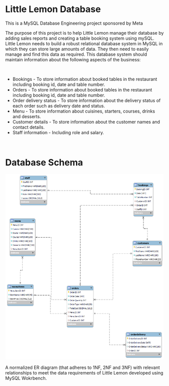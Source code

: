 # Little Lemon Database
This is a MySQL Database Engineering project sponsored by Meta

The purpose of this project is to help Little Lemon manage their database by adding sales reports and creating a table booking system using mySQL.
Little Lemon needs to build a robust relational database system in MySQL in which they can store large amounts of data. 
They then need to easily manage and find this data as required. This database system should maintain information about the following aspects of the business:  

<br/>

* Bookings - To store information about booked tables in the restaurant including booking id, date and table number.
* Orders - To store information about booked tables in the restaurant including booking id, date and table number.
* Order delivery status - To store information about the delivery status of each order such as delivery date and status.
* Menu - To store information about cuisines, starters, courses, drinks and desserts.
* Customer details - To store information about the customer names and contact details.
* Staff information - Including role and salary.

<br/>

# Database Schema

![ERDIAGRAM](https://github.com/KhanggLB/Little_Lemon_Database/blob/main/LittleLemon_Diagram.png)

A normalized ER diagram (that adheres to 1NF, 2NF and 3NF) with relevant relationships to meet the data requirements of Little Lemon developed using MySQL Wokrbench.
